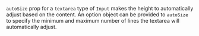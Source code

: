 `autoSize` prop for a `textarea` type of `Input` makes the height to automatically adjust based on the content. An option object can be provided to `autoSize` to specify the minimum and maximum number of lines the textarea will automatically adjust.